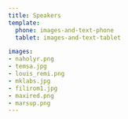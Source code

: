 ```yaml
---
title: Speakers
template:
  phone: images-and-text-phone
  tablet: images-and-text-tablet

images:
- naholyr.png
- temsa.jpg
- louis_remi.png
- mklabs.jpg
- filirom1.jpg
- maxired.png
- marsup.png
---
```


